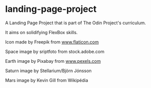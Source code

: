 # landing-page-project

A Landing Page Project that is part of The Odin Project's curriculum.

It aims on solidifying FlexBox skills.

Icon made by Freepik from www.flaticon.com

Space image by sriptfoto from stock.adobe.com

Earth image by Pixabay from www.pexels.com

Saturn image by Stellarium/Björn Jónsson

Mars image by Kevin Gill from Wikipédia